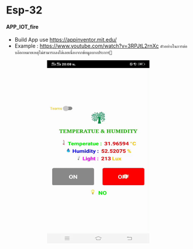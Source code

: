 # Esp-32
#### APP_IOT_fire 
- Build App use https://appinventor.mit.edu/
- Example : https://www.youtube.com/watch?v=3RPJtL2rnXc `ตัวอย่างในการต่อบล๊อกหมายเหตุไม่สามารถลงได้เลยเนื่องจากข้อมูลบางประการ🚨`
<p align="center">
<img src="APP_IOT_fire/img/esp.gif" width="280" height="500">
</p>
